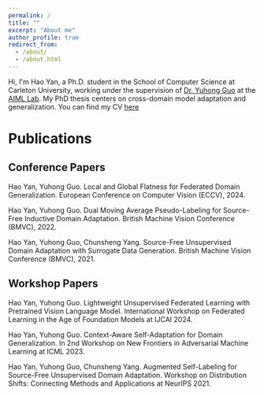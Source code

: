 ```yaml
---
permalink: /
title: ""
excerpt: "About me"
author_profile: true
redirect_from: 
  - /about/
  - /about.html
---
```


Hi, I'm Hao Yan, a Ph.D. student in the School of Computer Science at Carleton University, working under the supervision of [Dr. Yuhong Guo](https://people.scs.carleton.ca/~yuhongguo/index.html) at the [AIML Lab](https://aiml.carleton.ca/). My PhD thesis centers on cross-domain model adaptation and generalization.
You can find my CV [here](/files/Hao_Yan_Resume.pdf)

# Publications
## Conference Papers
Hao Yan, Yuhong Guo. Local and Global Flatness for Federated Domain Generalization. European Conference on Computer Vision (ECCV), 2024.

Hao Yan, Yuhong Guo. Dual Moving Average Pseudo-Labeling for Source-Free Inductive Domain Adaptation. British Machine Vision Conference (BMVC), 2022.

Hao Yan, Yuhong Guo, Chunsheng Yang. Source-Free Unsupervised Domain Adaptation with Surrogate Data Generation. British Machine Vision Conference (BMVC), 2021.


## Workshop Papers
Hao Yan, Yuhong Guo. Lightweight Unsupervised Federated Learning with Pretrained Vision Language Model. International Workshop on Federated Learning in the Age of Foundation Models at IJCAI 2024.

Hao Yan, Yuhong Guo. Context-Aware Self-Adaptation for Domain Generalization. In 2nd Workshop on New Frontiers in Adversarial Machine Learning at ICML 2023.

Hao Yan, Yuhong Guo, Chunsheng Yang. Augmented Self-Labeling for Source-Free Unsupervised Domain Adaptation. Workshop on Distribution Shifts: Connecting Methods and Applications at NeurIPS 2021.
